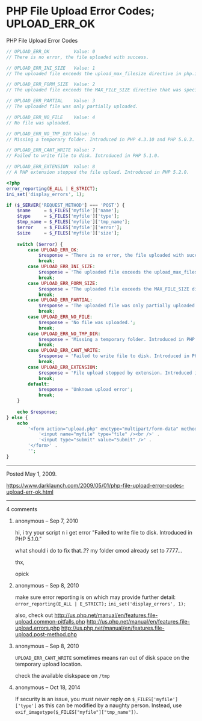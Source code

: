 # PHP File Upload Error Codes; UPLOAD_ERR_OK

PHP File Upload Error Codes

```php
// UPLOAD_ERR_OK         Value: 0
// There is no error, the file uploaded with success.

// UPLOAD_ERR_INI_SIZE   Value: 1
// The uploaded file exceeds the upload_max_filesize directive in php.ini.

// UPLOAD_ERR_FORM_SIZE  Value: 2
// The uploaded file exceeds the MAX_FILE_SIZE directive that was specified in the HTML form.

// UPLOAD_ERR_PARTIAL    Value: 3
// The uploaded file was only partially uploaded.

// UPLOAD_ERR_NO_FILE    Value: 4
// No file was uploaded.

// UPLOAD_ERR_NO_TMP_DIR Value: 6
// Missing a temporary folder. Introduced in PHP 4.3.10 and PHP 5.0.3.

// UPLOAD_ERR_CANT_WRITE Value: 7
// Failed to write file to disk. Introduced in PHP 5.1.0.

// UPLOAD_ERR_EXTENSION  Value: 8
// A PHP extension stopped the file upload. Introduced in PHP 5.2.0.
```

```php
<?php
error_reporting(E_ALL | E_STRICT);
ini_set('display_errors', 1);

if ($_SERVER['REQUEST_METHOD'] === 'POST') {
    $name     = $_FILES['myfile']['name'];
    $type     = $_FILES['myfile']['type'];
    $tmp_name = $_FILES['myfile']['tmp_name'];
    $error    = $_FILES['myfile']['error'];
    $size     = $_FILES['myfile']['size'];
    
    switch ($error) {
        case UPLOAD_ERR_OK:
            $response = 'There is no error, the file uploaded with success.';
            break;
        case UPLOAD_ERR_INI_SIZE:
            $response = 'The uploaded file exceeds the upload_max_filesize directive in php.ini.';
            break;
        case UPLOAD_ERR_FORM_SIZE:
            $response = 'The uploaded file exceeds the MAX_FILE_SIZE directive that was specified in the HTML form.';
            break;
        case UPLOAD_ERR_PARTIAL:
            $response = 'The uploaded file was only partially uploaded.';
            break;
        case UPLOAD_ERR_NO_FILE:
            $response = 'No file was uploaded.';
            break;
        case UPLOAD_ERR_NO_TMP_DIR:
            $response = 'Missing a temporary folder. Introduced in PHP 4.3.10 and PHP 5.0.3.';
            break;
        case UPLOAD_ERR_CANT_WRITE:
            $response = 'Failed to write file to disk. Introduced in PHP 5.1.0.';
            break;
        case UPLOAD_ERR_EXTENSION:
            $response = 'File upload stopped by extension. Introduced in PHP 5.2.0.';
            break;
        default:
            $response = 'Unknown upload error';
            break;
    }
    
    echo $response;
} else {
    echo
        '<form action="upload.php" enctype="multipart/form-data" method="post">' .
            '<input name="myfile" type="file" /><br />' .
            '<input type="submit" value="Submit" />' .
        '</form>' .
        '';
}
```

---

Posted May 1, 2009.

https://www.darklaunch.com/2009/05/01/php-file-upload-error-codes-upload-err-ok.html

---

4 comments

<ol><li><div>

anonymous &ndash; Sep 7, 2010<div>

hi, i try your script n i get error "Failed to write file to disk. Introduced in PHP 5.1.0."

what should i do to fix that..?? 
my folder cmod already set to 7777...

thx,

opick

</div></div></li><li><div>

anonymous &ndash; Sep 8, 2010<div>

make sure error reporting is on which may provide further detail:
        `error_reporting(E_ALL | E_STRICT);`
        `ini_set('display_errors', 1);`

also, check out
http://us.php.net/manual/en/features.file-upload.common-pitfalls.php
http://us.php.net/manual/en/features.file-upload.errors.php
http://us.php.net/manual/en/features.file-upload.post-method.php

</div></div></li><li><div>

anonymous &ndash; Sep 8, 2010<div>

`UPLOAD_ERR_CANT_WRITE` sometimes means ran out of disk space on the temporary upload location.

check the available diskspace on `/tmp`

</div></div></li><li><div>

anonymous &ndash; Oct 18, 2014<div>

If security is an issue, you must never reply on `$_FILES['myfile']['type']` as this can be modified by a naughty person. Instead, use `exif_imagetype($_FILES["myfile"]["tmp_name"])`.

</div></div></li></ol>